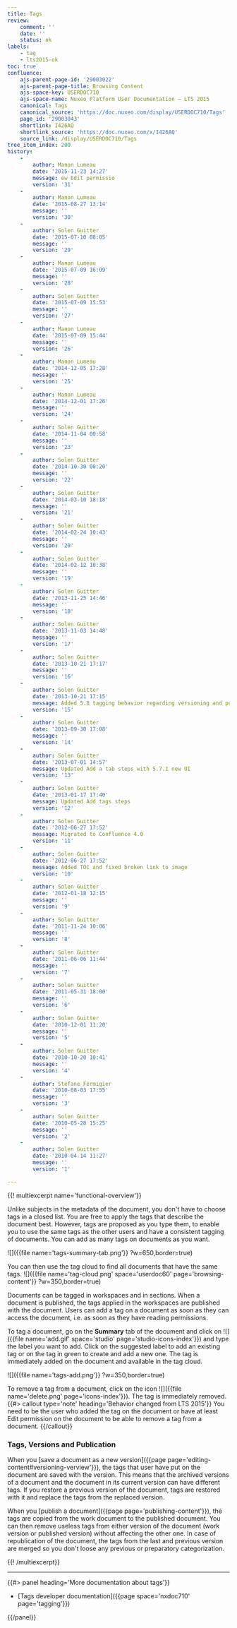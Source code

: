 ```yaml
---
title: Tags
review:
    comment: ''
    date: ''
    status: ok
labels:
    - tag
    - lts2015-ok
toc: true
confluence:
    ajs-parent-page-id: '29003022'
    ajs-parent-page-title: Browsing Content
    ajs-space-key: USERDOC710
    ajs-space-name: Nuxeo Platform User Documentation — LTS 2015
    canonical: Tags
    canonical_source: 'https://doc.nuxeo.com/display/USERDOC710/Tags'
    page_id: '29003043'
    shortlink: I426AQ
    shortlink_source: 'https://doc.nuxeo.com/x/I426AQ'
    source_link: /display/USERDOC710/Tags
tree_item_index: 200
history:
    -
        author: Manon Lumeau
        date: '2015-11-23 14:27'
        message: ew Edit permissio
        version: '31'
    -
        author: Manon Lumeau
        date: '2015-08-27 13:14'
        message: ''
        version: '30'
    -
        author: Solen Guitter
        date: '2015-07-10 08:05'
        message: ''
        version: '29'
    -
        author: Manon Lumeau
        date: '2015-07-09 16:09'
        message: ''
        version: '28'
    -
        author: Solen Guitter
        date: '2015-07-09 15:53'
        message: ''
        version: '27'
    -
        author: Manon Lumeau
        date: '2015-07-09 15:44'
        message: ''
        version: '26'
    -
        author: Manon Lumeau
        date: '2014-12-05 17:28'
        message: ''
        version: '25'
    -
        author: Manon Lumeau
        date: '2014-12-01 17:26'
        message: ''
        version: '24'
    -
        author: Solen Guitter
        date: '2014-11-04 00:58'
        message: ''
        version: '23'
    -
        author: Solen Guitter
        date: '2014-10-30 00:20'
        message: ''
        version: '22'
    -
        author: Solen Guitter
        date: '2014-03-10 18:18'
        message: ''
        version: '21'
    -
        author: Solen Guitter
        date: '2014-02-24 10:43'
        message: ''
        version: '20'
    -
        author: Solen Guitter
        date: '2014-02-12 10:38'
        message: ''
        version: '19'
    -
        author: Solen Guitter
        date: '2013-11-25 14:46'
        message: ''
        version: '18'
    -
        author: Solen Guitter
        date: '2013-11-03 14:48'
        message: ''
        version: '17'
    -
        author: Solen Guitter
        date: '2013-10-21 17:17'
        message: ''
        version: '16'
    -
        author: Solen Guitter
        date: '2013-10-21 17:15'
        message: Added 5.8 tagging behavior regarding versioning and publication
        version: '15'
    -
        author: Solen Guitter
        date: '2013-09-30 17:08'
        message: ''
        version: '14'
    -
        author: Solen Guitter
        date: '2013-07-01 14:57'
        message: Updated Add a tab steps with 5.7.1 new UI
        version: '13'
    -
        author: Solen Guitter
        date: '2013-01-17 17:40'
        message: Updated Add tags steps
        version: '12'
    -
        author: Solen Guitter
        date: '2012-06-27 17:52'
        message: Migrated to Confluence 4.0
        version: '11'
    -
        author: Solen Guitter
        date: '2012-06-27 17:52'
        message: Added TOC and fixed broken link to image
        version: '10'
    -
        author: Solen Guitter
        date: '2012-01-18 12:15'
        message: ''
        version: '9'
    -
        author: Solen Guitter
        date: '2011-11-24 10:06'
        message: ''
        version: '8'
    -
        author: Solen Guitter
        date: '2011-06-06 11:44'
        message: ''
        version: '7'
    -
        author: Solen Guitter
        date: '2011-05-31 18:00'
        message: ''
        version: '6'
    -
        author: Solen Guitter
        date: '2010-12-01 11:20'
        message: ''
        version: '5'
    -
        author: Solen Guitter
        date: '2010-10-20 10:41'
        message: ''
        version: '4'
    -
        author: Stéfane Fermigier
        date: '2010-08-03 17:55'
        message: ''
        version: '3'
    -
        author: Solen Guitter
        date: '2010-05-28 15:25'
        message: ''
        version: '2'
    -
        author: Solen Guitter
        date: '2010-04-14 11:27'
        message: ''
        version: '1'

---
```

{{! multiexcerpt name='functional-overview'}}

Unlike subjects in the metadata of the document, you don't have to choose tags in a closed list. You are free to apply the tags that describe the document best. However, tags are proposed as you type them, to enable you to use the same tags as the other users and have a consistent tagging of documents.&nbsp;You can add as many tags on documents as you want.

![]({{file name='tags-summary-tab.png'}} ?w=650,border=true)

You can then use the tag cloud to find all documents that have the same tags.
![]({{file name='tag-cloud.png' space='userdoc60' page='browsing-content'}} ?w=350,border=true)

Documents can be tagged in workspaces and in sections. When a document is published, the tags applied in the workspaces are published with the document. Users can add a tag on a document as soon as they can access the document, i.e. as soon as they have reading permissions.

To tag a document, go on the **Summary** tab of the document and click on&nbsp;![]({{file name='add.gif' space='studio' page='studio-icons-index'}})&nbsp;and type the label you want to add. Click on the suggested label to add an existing tag or on the tag in green to create and add a new one.&nbsp;The tag is immediately added on the document and available in the tag cloud.

![]({{file name='tags-add.png'}} ?w=350,border=true)

To remove a tag from a document, click on the icon&nbsp;![]({{file name='delete.png' page='icons-index'}}). The tag is immediately removed. {{#> callout type='note' heading='Behavior changed from LTS 2015'}} You need to be the user who added the tag on the document or have at least Edit permission on the document to be able to remove a tag from a document. {{/callout}}

### Tags, Versions and Publication

When you&nbsp;[save a document as a new version]({{page page='editing-content#versioning-verview'}}), the tags that user have put on the document are saved with the version. This means that the archived versions of a document and the document in its current version can have different tags. If you restore a previous version of the document, tags are restored with it and replace the tags from the replaced version.

When you&nbsp;[publish a document]({{page page='publishing-content'}}), the tags are copied from the work document to the published document. You can then remove useless tags from either version of the document (work version or published version) without affecting the other one. In case of republication of the document, the tags from the last and previous version are merged so you don't loose any previous or preparatory categorization.

{{! /multiexcerpt}}

* * *

<div class="row" data-equalizer data-equalize-on="medium"><div class="column medium-6">{{#> panel heading='More documentation about tags'}}

- [Tags developer documentation]({{page space='nxdoc710' page='tagging'}})

{{/panel}}</div><div class="column medium-6">

&nbsp;

</div></div>
